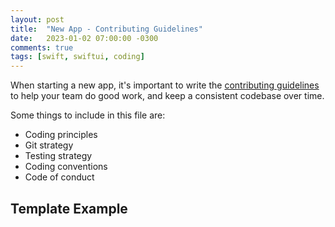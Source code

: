 ```yaml
---
layout: post
title:  "New App - Contributing Guidelines"
date:   2023-01-02 07:00:00 -0300
comments: true
tags: [swift, swiftui, coding]
---
```


When starting a new app, it's important to write the [contributing guidelines](https://docs.github.com/en/communities/setting-up-your-project-for-healthy-contributions/setting-guidelines-for-repository-contributors) to help your team do good work, and keep a consistent codebase over time.

Some things to include in this file are:

- Coding principles
- Git strategy
- Testing strategy
- Coding conventions
- Code of conduct

## Template Example

<script src="https://gist.github.com/mdb1/1909e7f37c49bbfa65ada32beb9888fd.js"></script>
